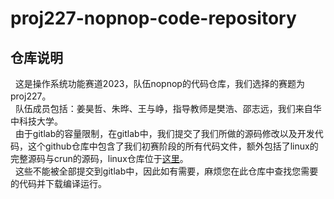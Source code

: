 # proj227-nopnop-code-repository
## 仓库说明
  这是操作系统功能赛道2023，队伍nopnop的代码仓库，我们选择的赛题为proj227。<br />
  队伍成员包括：姜昊哲、朱晔、王与峥，指导教师是樊浩、邵志远，我们来自华中科技大学。<br />
  由于gitlab的容量限制，在gitlab中，我们提交了我们所做的源码修改以及开发代码，这个github仓库中包含了我们初赛阶段的所有代码文件，额外包括了linux的完整源码与crun的源码，linux仓库位于[这里](https://github.com/Andrew12138-w/linux)。<br />
  这些不能被全部提交到gitlab中，因此如有需要，麻烦您在此仓库中查找您需要的代码并下载编译运行。
